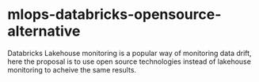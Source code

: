 # mlops-databricks-opensource-alternative
Databricks Lakehouse monitoring is a popular way of monitoring data drift, here the proposal is to use open source technologies instead of lakehouse monitoring to acheive the same results.
